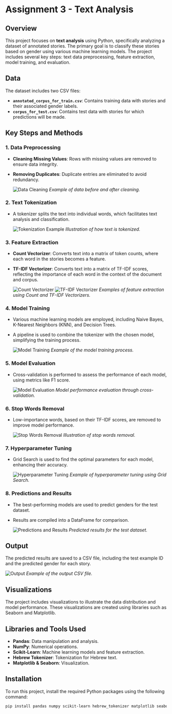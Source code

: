 # Assignment 3 - Text Analysis

## Overview
This project focuses on **text analysis** using Python, specifically analyzing a dataset of annotated stories. The primary goal is to classify these stories based on gender using various machine learning models. The project includes several key steps: text data preprocessing, feature extraction, model training, and evaluation.

## Data
The dataset includes two CSV files:
- **`annotated_corpus_for_train.csv`**: Contains training data with stories and their associated gender labels.
- **`corpus_for_test.csv`**: Contains test data with stories for which predictions will be made.

## Key Steps and Methods

### 1. Data Preprocessing
- **Cleaning Missing Values**: Rows with missing values are removed to ensure data integrity.
- **Removing Duplicates**: Duplicate entries are eliminated to avoid redundancy.

   ![Data Cleaning](https://github.com/user-attachments/assets/1c7e90f6-7395-4e1c-8942-9e7ae65b910e)
   *Example of data before and after cleaning.*

### 2. Text Tokenization
- A tokenizer splits the text into individual words, which facilitates text analysis and classification.

   ![Tokenization Example](https://github.com/user-attachments/assets/f915c604-02b6-472e-b360-f6ab589b6710)
   *Illustration of how text is tokenized.*

### 3. Feature Extraction
- **Count Vectorizer**: Converts text into a matrix of token counts, where each word in the stories becomes a feature.
- **TF-IDF Vectorizer**: Converts text into a matrix of TF-IDF scores, reflecting the importance of each word in the context of the document and corpus.

   ![Count Vectorizer](https://github.com/user-attachments/assets/98467708-26cc-49b0-813b-38c1112ef3c7)
   ![TF-IDF Vectorizer](https://github.com/user-attachments/assets/6a9e6c0a-9e1f-4206-aba6-0fc377186ec2)
   *Examples of feature extraction using Count and TF-IDF Vectorizers.*

### 4. Model Training
- Various machine learning models are employed, including Naive Bayes, K-Nearest Neighbors (KNN), and Decision Trees.
- A pipeline is used to combine the tokenizer with the chosen model, simplifying the training process.

   ![Model Training](https://github.com/user-attachments/assets/8431694a-0988-41cf-867f-d4e71c17e0ea)
   *Example of the model training process.*

### 5. Model Evaluation
- Cross-validation is performed to assess the performance of each model, using metrics like F1 score.

   ![Model Evaluation](https://github.com/user-attachments/assets/ad0ca281-b86e-4cd7-bcf0-0af2476107ac)
   *Model performance evaluation through cross-validation.*

### 6. Stop Words Removal
- Low-importance words, based on their TF-IDF scores, are removed to improve model performance.

   ![Stop Words Removal](https://github.com/user-attachments/assets/b655b446-5755-44d2-9b39-af6ad5cb8cee)
   *Illustration of stop words removal.*

### 7. Hyperparameter Tuning
- Grid Search is used to find the optimal parameters for each model, enhancing their accuracy.

   ![Hyperparameter Tuning](https://github.com/user-attachments/assets/3f304c33-2cca-4d03-9b61-6b77fc306bcb)
   *Example of hyperparameter tuning using Grid Search.*

### 8. Predictions and Results
- The best-performing models are used to predict genders for the test dataset.
- Results are compiled into a DataFrame for comparison.

   ![Predictions and Results](https://github.com/user-attachments/assets/f8a93ff9-3f25-4375-a74a-0387f10a53bd)
   *Predicted results for the test dataset.*

## Output
The predicted results are saved to a CSV file, including the test example ID and the predicted gender for each story.

   ![Output](https://github.com/user-attachments/assets/752dc028-486f-4382-b6fd-4e704ff68fce)
   *Example of the output CSV file.*

## Visualizations
The project includes visualizations to illustrate the data distribution and model performance. These visualizations are created using libraries such as Seaborn and Matplotlib.

## Libraries and Tools Used
- **Pandas**: Data manipulation and analysis.
- **NumPy**: Numerical operations.
- **Scikit-Learn**: Machine learning models and feature extraction.
- **Hebrew Tokenizer**: Tokenization for Hebrew text.
- **Matplotlib & Seaborn**: Visualization.

## Installation
To run this project, install the required Python packages using the following command:
```bash
pip install pandas numpy scikit-learn hebrew_tokenizer matplotlib seaborn
